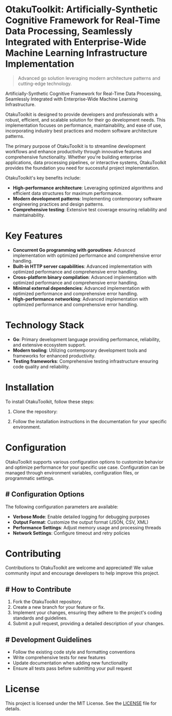 <!-- fallback_OtakuToolkit_20251021155509_81179 -->

# OtakuToolkit: Artificially-Synthetic Cognitive Framework for Real-Time Data Processing, Seamlessly Integrated with Enterprise-Wide Machine Learning Infrastructure Implementation
> Advanced go solution leveraging modern architecture patterns and cutting-edge technology.

Artificially-Synthetic Cognitive Framework for Real-Time Data Processing, Seamlessly Integrated with Enterprise-Wide Machine Learning Infrastructure.

OtakuToolkit is designed to provide developers and professionals with a robust, efficient, and scalable solution for their go development needs. This implementation focuses on performance, maintainability, and ease of use, incorporating industry best practices and modern software architecture patterns.

The primary purpose of OtakuToolkit is to streamline development workflows and enhance productivity through innovative features and comprehensive functionality. Whether you're building enterprise applications, data processing pipelines, or interactive systems, OtakuToolkit provides the foundation you need for successful project implementation.

OtakuToolkit's key benefits include:

* **High-performance architecture**: Leveraging optimized algorithms and efficient data structures for maximum performance.
* **Modern development patterns**: Implementing contemporary software engineering practices and design patterns.
* **Comprehensive testing**: Extensive test coverage ensuring reliability and maintainability.

# Key Features

* **Concurrent Go programming with goroutines**: Advanced implementation with optimized performance and comprehensive error handling.
* **Built-in HTTP server capabilities**: Advanced implementation with optimized performance and comprehensive error handling.
* **Cross-platform binary compilation**: Advanced implementation with optimized performance and comprehensive error handling.
* **Minimal external dependencies**: Advanced implementation with optimized performance and comprehensive error handling.
* **High-performance networking**: Advanced implementation with optimized performance and comprehensive error handling.

# Technology Stack

* **Go**: Primary development language providing performance, reliability, and extensive ecosystem support.
* **Modern tooling**: Utilizing contemporary development tools and frameworks for enhanced productivity.
* **Testing frameworks**: Comprehensive testing infrastructure ensuring code quality and reliability.

# Installation

To install OtakuToolkit, follow these steps:

1. Clone the repository:


2. Follow the installation instructions in the documentation for your specific environment.

# Configuration

OtakuToolkit supports various configuration options to customize behavior and optimize performance for your specific use case. Configuration can be managed through environment variables, configuration files, or programmatic settings.

## # Configuration Options

The following configuration parameters are available:

* **Verbose Mode**: Enable detailed logging for debugging purposes
* **Output Format**: Customize the output format (JSON, CSV, XML)
* **Performance Settings**: Adjust memory usage and processing threads
* **Network Settings**: Configure timeout and retry policies

# Contributing

Contributions to OtakuToolkit are welcome and appreciated! We value community input and encourage developers to help improve this project.

## # How to Contribute

1. Fork the OtakuToolkit repository.
2. Create a new branch for your feature or fix.
3. Implement your changes, ensuring they adhere to the project's coding standards and guidelines.
4. Submit a pull request, providing a detailed description of your changes.

## # Development Guidelines

* Follow the existing code style and formatting conventions
* Write comprehensive tests for new features
* Update documentation when adding new functionality
* Ensure all tests pass before submitting your pull request

# License

This project is licensed under the MIT License. See the [LICENSE](https://github.com/Hantan1080/OtakuToolkit/blob/main/LICENSE) file for details.
